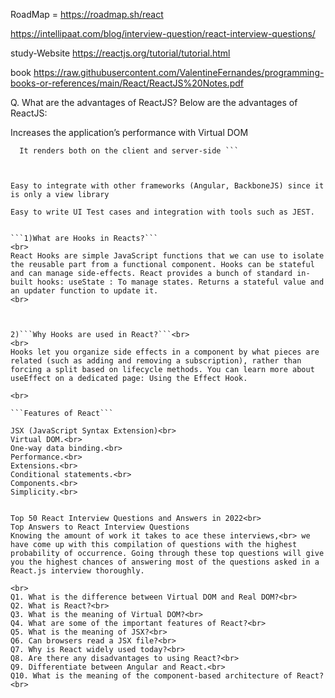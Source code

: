 RoadMap = https://roadmap.sh/react <br>

<interviewQuestion> https://intellipaat.com/blog/interview-question/react-interview-questions/

study-Website https://reactjs.org/tutorial/tutorial.html

book https://raw.githubusercontent.com/ValentineFernandes/programming-books-or-references/main/React/ReactJS%20Notes.pdf <br>
  
Q. What are the advantages of ReactJS?
Below are the advantages of ReactJS:

Increases the application’s performance with Virtual DOM

```JSX makes code easy to read and write.
  It renders both on the client and server-side ```



Easy to integrate with other frameworks (Angular, BackboneJS) since it is only a view library

Easy to write UI Test cases and integration with tools such as JEST.
  
  
```1)What are Hooks in Reacts?```
<br>
React Hooks are simple JavaScript functions that we can use to isolate the reusable part from a functional component. Hooks can be stateful and can manage side-effects. React provides a bunch of standard in-built hooks: useState : To manage states. Returns a stateful value and an updater function to update it.
<br>



2)```Why Hooks are used in React?```<br>
<br>
Hooks let you organize side effects in a component by what pieces are related (such as adding and removing a subscription), rather than forcing a split based on lifecycle methods. You can learn more about useEffect on a dedicated page: Using the Effect Hook.

<br>

```Features of React```

JSX (JavaScript Syntax Extension)<br>
Virtual DOM.<br>
One-way data binding.<br>
Performance.<br>
Extensions.<br>
Conditional statements.<br>
Components.<br>
Simplicity.<br>


Top 50 React Interview Questions and Answers in 2022<br>
Top Answers to React Interview Questions
Knowing the amount of work it takes to ace these interviews,<br> we have come up with this compilation of questions with the highest probability of occurrence. Going through these top questions will give you the highest chances of answering most of the questions asked in a React.js interview thoroughly.

<br>
Q1. What is the difference between Virtual DOM and Real DOM?<br>
Q2. What is React?<br>
Q3. What is the meaning of Virtual DOM?<br>
Q4. What are some of the important features of React?<br>
Q5. What is the meaning of JSX?<br>
Q6. Can browsers read a JSX file?<br>
Q7. Why is React widely used today?<br>
Q8. Are there any disadvantages to using React?<br>
Q9. Differentiate between Angular and React.<br>
Q10. What is the meaning of the component-based architecture of React?<br>




